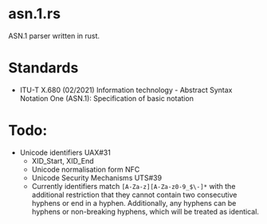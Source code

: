 # asn.1.rs

ASN.1 parser written in rust.

# Standards
- ITU-T X.680 (02/2021) Information technology - Abstract Syntax Notation One (ASN.1): Specification of basic notation

# Todo:
- Unicode identifiers UAX#31
    - XID_Start, XID_End
    - Unicode normalisation form NFC
    - Unicode Security Mechanisms UTS#39
    - Currently identifiers match `[A-Za-z][A-Za-z0-9_$\-]*` with the additional restriction that they cannot contain two consecutive hyphens or end in a hyphen.  Additionally, any hyphens can be hyphens or non-breaking hyphens, which will be treated as identical.